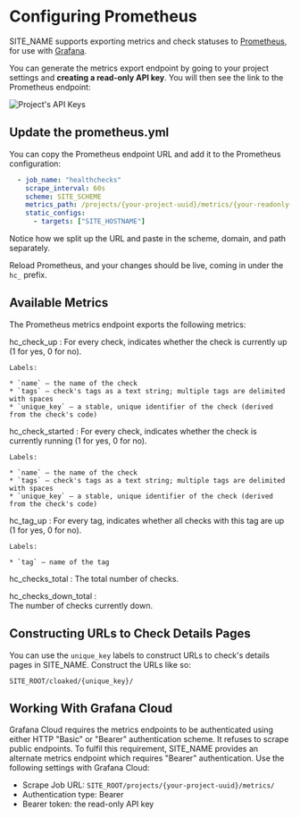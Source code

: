 # Configuring Prometheus

SITE_NAME supports exporting metrics and check statuses to
[Prometheus](https://prometheus.io/), for use with [Grafana](https://grafana.com/).

You can generate the metrics export endpoint by going to your project settings
and **creating a read-only API key**. You will then see the link to
the Prometheus endpoint:

![Project's API Keys](IMG_URL/prometheus_endpoint.png)

## Update the prometheus.yml

You can copy the Prometheus endpoint URL and add it to the Prometheus configuration:

```yaml
  - job_name: "healthchecks"
    scrape_interval: 60s
    scheme: SITE_SCHEME
    metrics_path: /projects/{your-project-uuid}/metrics/{your-readonly-api-key}
    static_configs:
      - targets: ["SITE_HOSTNAME"]
```

Notice how we split up the URL and paste in the scheme, domain, and path separately.

Reload Prometheus, and your changes should be live, coming in under the `hc_` prefix.

## Available Metrics

The Prometheus metrics endpoint exports the following metrics:

hc_check_up
:   For every check, indicates whether the check is currently up
    (1 for yes, 0 for no).

    Labels:

    * `name` – the name of the check
    * `tags` – check's tags as a text string; multiple tags are delimited with spaces
    * `unique_key` – a stable, unique identifier of the check (derived from the check's code)

hc_check_started
:   For every check, indicates whether the check is currently running
    (1 for yes, 0 for no).

    Labels:

    * `name` – the name of the check
    * `tags` – check's tags as a text string; multiple tags are delimited with spaces
    * `unique_key` – a stable, unique identifier of the check (derived from the check's code)

hc_tag_up
:   For every tag, indicates whether all checks with this tag are up
    (1 for yes, 0 for no).

    Labels:

    * `tag` – name of the tag

hc_checks_total
:   The total number of checks.

hc_checks_down_total
:   <br>The number of checks currently down.

## Constructing URLs to Check Details Pages

You can use the `unique_key` labels to construct URLs to check's
details pages in SITE_NAME. Construct the URLs like so:

```
SITE_ROOT/cloaked/{unique_key}/
```

## Working With Grafana Cloud

Grafana Cloud requires the metrics endpoints to be authenticated using either
HTTP "Basic" or "Bearer" authentication scheme. It refuses to scrape public endpoints.
To fulfil this requirement, SITE_NAME provides an alternate metrics endpoint which
requires "Bearer" authentication. Use the following settings with Grafana Cloud:

* Scrape Job URL: `SITE_ROOT/projects/{your-project-uuid}/metrics/`
* Authentication type: Bearer
* Bearer token: the read-only API key
